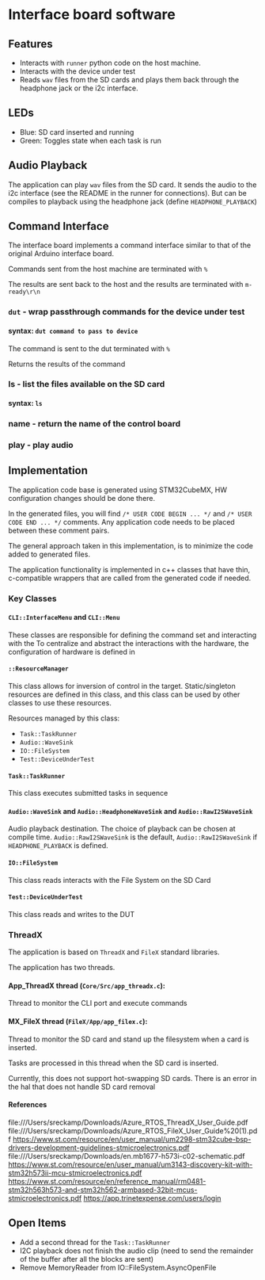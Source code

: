 # Interface board software

## Features
- Interacts with `runner` python code on the host machine.
- Interacts with the device under test
- Reads `wav` files from the SD cards and plays them back through the headphone jack or the i2c interface.

## LEDs
- Blue: SD card inserted and running
- Green: Toggles state when each task is run

## Audio Playback
The application can play `wav` files from the SD card.  It sends the audio to the i2c interface (see the README in the
runner for connections).  But can be compiles to playback using the headphone jack (define `HEADPHONE_PLAYBACK`)

## Command Interface
The interface board implements a command interface similar to that of the original Arduino interface board.

Commands sent from the host machine are terminated with `%`

The results are sent back to the host and the results are terminated with `m-ready\r\n`

### `dut` - wrap passthrough commands for the device under test
#### syntax: `dut command to pass to device`

The command is sent to the dut terminated with `%`

Returns the results of the command

### ls - list the files available on the SD card
#### syntax: `ls`

### name - return the name of the control board

### play - play audio

## Implementation

The application code base is generated using STM32CubeMX, HW configuration changes should be done there.

In the generated files, you will find `/* USER CODE BEGIN ... */` and `/* USER CODE END ... */` comments.
Any application code needs to be placed between these comment pairs.

The general approach taken in this implementation, is to minimize the code added to generated files.

The application functionality is implemented in c++ classes that have thin, c-compatible 
wrappers that are called from the generated code if needed.

### Key Classes

#### `CLI::InterfaceMenu` and `CLI::Menu`
These classes are responsible for defining the command set and interacting with the 
To centralize and abstract the interactions with the hardware, the configuration of hardware is defined in 

#### `::ResourceManager`  
This class allows for inversion of control in the target.  Static/singleton resources are defined in this class, and
this class can be used by other classes to use these resources.

Resources managed by this class:
- `Task::TaskRunner`
- `Audio::WaveSink`
- `IO::FileSystem`
- `Test::DeviceUnderTest`

#### `Task::TaskRunner`
This class executes submitted tasks in sequence

#### `Audio::WaveSink` and `Audio::HeadphoneWaveSink` and `Audio::RawI2SWaveSink`
Audio playback destination.  The choice of playback can be chosen at compile time.  `Audio::RawI2SWaveSink` is the
default, `Audio::RawI2SWaveSink` if `HEADPHONE_PLAYBACK` is defined.

#### `IO::FileSystem`
This class reads interacts with the File System on the SD Card

#### `Test::DeviceUnderTest`
This class reads and writes to the DUT

### ThreadX
The application is based on `ThreadX` and `FileX` standard libraries.

The application has two threads.
#### App_ThreadX thread (`Core/Src/app_threadx.c`):
Thread to monitor the CLI port and execute commands

#### MX_FileX thread (`FileX/App/app_filex.c`):
Thread to monitor the SD card and stand up the filesystem when a card is inserted.

Tasks are processed in this thread when the SD card is inserted.

Currently, this does not support hot-swapping SD cards.  There is an error in the hal that does not handle SD
card removal

#### References
file:///Users/sreckamp/Downloads/Azure_RTOS_ThreadX_User_Guide.pdf
file:///Users/sreckamp/Downloads/Azure_RTOS_FileX_User_Guide%20(1).pdf
https://www.st.com/resource/en/user_manual/um2298-stm32cube-bsp-drivers-development-guidelines-stmicroelectronics.pdf
file:///Users/sreckamp/Downloads/en.mb1677-h573i-c02-schematic.pdf
https://www.st.com/resource/en/user_manual/um3143-discovery-kit-with-stm32h573ii-mcu-stmicroelectronics.pdf
https://www.st.com/resource/en/reference_manual/rm0481-stm32h563h573-and-stm32h562-armbased-32bit-mcus-stmicroelectronics.pdf
https://app.trinetexpense.com/users/login

## Open Items
- Add a second thread for the `Task::TaskRunner`
- I2C playback does not finish the audio clip (need to send the remainder of the buffer after all the blocks are sent)
- Remove MemoryReader from IO::FileSystem.AsyncOpenFile
